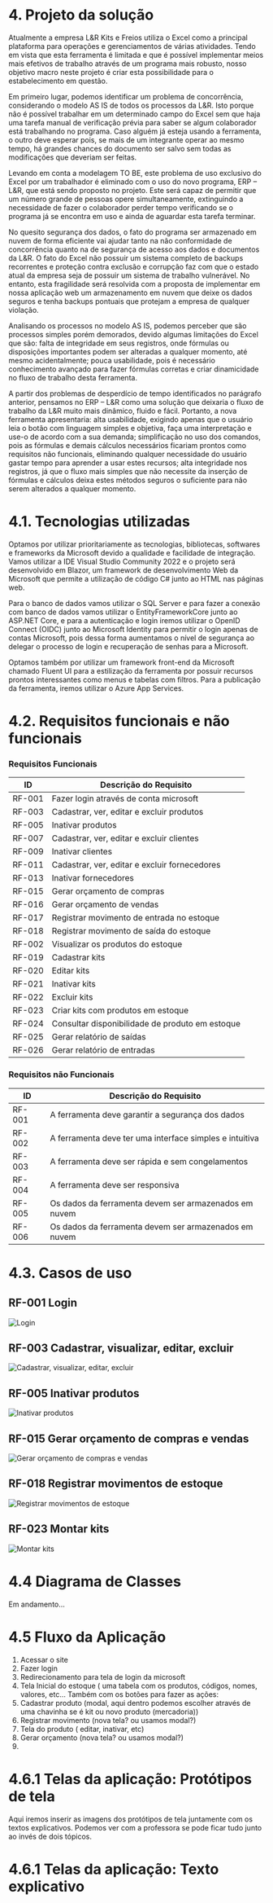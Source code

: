 # 4. Projeto da solução
Atualmente a empresa L&R Kits e Freios utiliza o Excel como a principal plataforma para operações e gerenciamentos de várias atividades. Tendo em vista que esta ferramenta é limitada e que é possível implementar meios mais efetivos de trabalho através de um programa mais robusto, nosso objetivo macro neste projeto é criar esta possibilidade para o estabelecimento em questão. 

Em primeiro lugar, podemos identificar um problema de concorrência, considerando o modelo AS IS de todos os processos da L&R. Isto porque não é possível trabalhar em um determinado campo do Excel sem que haja uma tarefa manual de verificação prévia para saber se algum colaborador está trabalhando no programa. Caso alguém já esteja usando a ferramenta, o outro deve esperar pois, se mais de um integrante operar ao mesmo tempo, há grandes chances do documento ser salvo sem todas as modificações que deveriam ser feitas.  

Levando em conta a modelagem TO BE, este problema de uso exclusivo do Excel por um trabalhador é eliminado com o uso do novo programa, ERP – L&R, que está sendo proposto no projeto. Este será capaz de permitir que um número grande de pessoas opere simultaneamente, extinguindo a necessidade de fazer o colaborador perder tempo verificando se o programa já se encontra em uso e ainda de aguardar esta tarefa terminar.  

No quesito segurança dos dados, o fato do programa ser armazenado em nuvem de forma eficiente vai ajudar tanto na não conformidade de concorrência quanto na de segurança de acesso aos dados e documentos da L&R. O fato do Excel não possuir um sistema completo de backups recorrentes e proteção contra exclusão e corrupção faz com que o estado atual da empresa seja de possuir um sistema de trabalho vulnerável. No entanto, esta fragilidade será resolvida com a proposta de implementar em nossa aplicação web um armazenamento em nuvem que deixe os dados seguros e tenha backups pontuais que protejam a empresa de qualquer violação. 

Analisando os processos no modelo AS IS, podemos perceber que são processos simples porém demorados, devido algumas limitações do Excel que são: falta de integridade em seus registros, onde fórmulas ou disposições importantes podem ser alteradas a qualquer momento, até mesmo acidentalmente; pouca usabilidade, pois é necessário conhecimento avançado para fazer fórmulas corretas e criar dinamicidade no fluxo de trabalho desta ferramenta.  

A partir dos problemas de desperdício de tempo identificados no parágrafo anterior, pensamos no ERP – L&R como uma solução que deixaria o fluxo de trabalho da L&R muito mais dinâmico, fluido e fácil. Portanto, a nova ferramenta apresentaria: alta usabilidade, exigindo apenas que o usuário leia o botão com linguagem simples e objetiva, faça uma interpretação e use-o de acordo com a sua demanda; simplificação no uso dos comandos, pois as fórmulas e demais cálculos necessários ficariam prontos como requisitos não funcionais, eliminando qualquer necessidade do usuário gastar tempo para aprender a usar estes recursos; alta integridade nos registros, já que o fluxo mais simples que não necessite da inserção de fórmulas e cálculos deixa estes métodos seguros o suficiente para não serem alterados a qualquer momento.     


# 4.1. Tecnologias utilizadas
Optamos por utilizar prioritariamente as tecnologias, bibliotecas, softwares e frameworks da Microsoft devido a qualidade e facilidade de integração. Vamos utilizar a IDE Visual Studio Community 2022 e o projeto será desenvolvido em Blazor, um framework de desenvolvimento Web da Microsoft que permite a utilização de código C# junto ao HTML nas páginas web.  

Para o banco de dados vamos utilizar o SQL Server e para fazer a conexão com banco de dados vamos utilizar o EntityFrameworkCore junto ao ASP.NET Core, e para a autenticação e login iremos utilizar o OpenID Connect (OIDC) junto ao Microsoft Identity para permitir o login apenas de contas Microsoft, pois dessa forma aumentamos o nível de segurança ao delegar o processo de login e recuperação de senhas para a Microsoft.  

Optamos também por utilizar um framework front-end da Microsoft chamado Fluent UI para a estilização da ferramenta por possuir recursos prontos interessantes como menus e tabelas com filtros. Para a publicação da ferramenta, iremos utilizar o Azure App Services.  

# 4.2. Requisitos funcionais e não funcionais
### Requisitos Funcionais
|  ID	|  Descrição do Requisito	|
|  ---  |  ---  |
|  RF-001  |  Fazer login através de conta microsoft  |
|  RF-003  |  Cadastrar, ver, editar e excluir produtos  |
|  RF-005  |  Inativar produtos  |
|  RF-007  |  Cadastrar, ver, editar e excluir clientes  |
|  RF-009  |  Inativar clientes  |
|  RF-011  |  Cadastrar, ver, editar e excluir fornecedores  |
|  RF-013  |  Inativar fornecedores  |
|  RF-015  |  Gerar orçamento de compras  |
|  RF-016  |  Gerar orçamento de vendas  |
|  RF-017  |  Registrar movimento de entrada no estoque  |
|  RF-018  |  Registrar movimento de saída do estoque  |
|  RF-002  |  Visualizar os produtos do estoque  |
|  RF-019  |  Cadastrar kits  |
|  RF-020  |  Editar kits  |
|  RF-021  |  Inativar kits  |
|  RF-022  |  Excluir kits  |
|  RF-023  |  Criar kits com produtos em estoque  |
|  RF-024  |  Consultar disponibilidade de produto em estoque  |
|  RF-025  |  Gerar relatório de saídas  |
|  RF-026  |  Gerar relatório de entradas  |

### Requisitos não Funcionais
|  ID	|  Descrição do Requisito	|
|  ---  |  ---  |
|  RF-001  |  A ferramenta deve garantir a segurança dos dados  |
|  RF-002  |  A ferramenta deve ter uma interface simples e intuitiva  |
|  RF-003  |  A ferramenta deve ser rápida e sem congelamentos  |
|  RF-004  |  A ferramenta deve ser responsiva  |
|  RF-005  |  Os dados da ferramenta devem ser armazenados em nuvem  |
|  RF-006  |  Os dados da ferramenta devem ser armazenados em nuvem  |

# 4.3. Casos de uso

## RF-001 Login
![Login](https://github.com/luizfelipelinhares/TIS-Grupo10/assets/64663542/995ea9a8-115b-4fe6-816c-7510a8a5860f)

## RF-003 Cadastrar, visualizar, editar, excluir
![Cadastrar, visualizar, editar, excluir](https://github.com/luizfelipelinhares/TIS-Grupo10/assets/64663542/e04c1837-b61d-4f02-9aae-8b7a2e4a95d7)

## RF-005 Inativar produtos
![Inativar produtos](https://github.com/luizfelipelinhares/TIS-Grupo10/assets/64663542/128618f5-7e66-48a4-97f0-508a47441ae5)

## RF-015 Gerar orçamento de compras e vendas
![Gerar orçamento de compras e vendas](Imagens/Gerar-orcamento-compra-e-vendas.png)

## RF-018 Registrar movimentos de estoque
![Registrar movimentos de estoque](Imagens/usecase-movimento.png)

## RF-023 Montar kits
![Montar kits](Imagens/usecase-kits.png)

# 4.4 Diagrama de Classes
Em andamento...

# 4.5 Fluxo da Aplicação

1. Acessar o site
2. Fazer login
3. Redirecionamento para tela de login da microsoft
4. Tela Inicial do estoque ( uma tabela com os produtos, códigos, nomes, valores, etc... Também com os botões para fazer as ações:
5. Cadastrar produto (modal, aqui dentro podemos escolher através de uma chavinha se é kit ou novo produto (mercadoria))
6. Registrar movimento (nova tela? ou usamos modal?)
7. Tela do produto ( editar, inativar, etc)
8. Gerar orçamento (nova tela? ou usamos modal?)
9. 

# 4.6.1 Telas da aplicação: Protótipos de tela
Aqui iremos inserir as imagens dos protótipos de tela juntamente com os textos explicativos. Podemos ver com a professora se pode ficar tudo junto ao invés de dois tópicos.


# 4.6.1 Telas da aplicação: Texto explicativo

